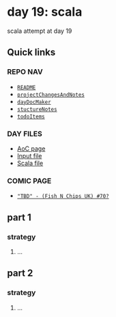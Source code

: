 # day 19: scala
scala attempt at day 19
## Quick links
### REPO NAV
* [`README`](./README.md)
* [`projectChangesAndNotes`](./projectChangesAndNotes.md)
* [`dayDocMaker`](./dayDocMaker.md)
* [`stuctureNotes`](./structureNotes.md)
* [`todoItems`](./todoItems.md)
### DAY FILES
* [AoC page](https://adventofcode.com/2023/day/19)
* [Input file](https://adventofcode.com/2023/day/19/input)
* [Scala file](../../src/main/scala/day19.scala)

### COMIC PAGE
* [`"TBD" - (Fish N Chips UK) #70?`](https://www.webtoons.com/en/creator/69q8f)

## part 1
### strategy
1. ...
## part 2
### strategy
1. ...
